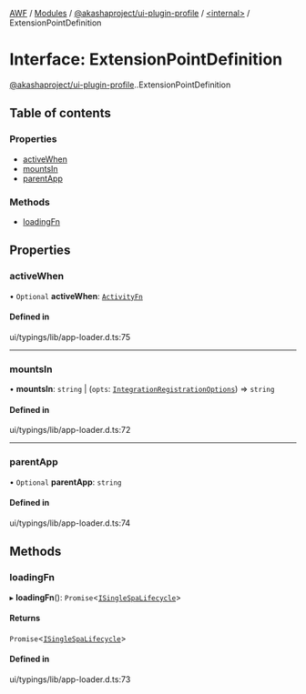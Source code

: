 [AWF](../README.md) / [Modules](../modules.md) / [@akashaproject/ui-plugin-profile](../modules/akashaproject_ui_plugin_profile.md) / [<internal\>](../modules/akashaproject_ui_plugin_profile._internal_.md) / ExtensionPointDefinition

# Interface: ExtensionPointDefinition

[@akashaproject/ui-plugin-profile](../modules/akashaproject_ui_plugin_profile.md).[<internal>](../modules/akashaproject_ui_plugin_profile._internal_.md).ExtensionPointDefinition

## Table of contents

### Properties

- [activeWhen](akashaproject_ui_plugin_profile._internal_.ExtensionPointDefinition.md#activewhen)
- [mountsIn](akashaproject_ui_plugin_profile._internal_.ExtensionPointDefinition.md#mountsin)
- [parentApp](akashaproject_ui_plugin_profile._internal_.ExtensionPointDefinition.md#parentapp)

### Methods

- [loadingFn](akashaproject_ui_plugin_profile._internal_.ExtensionPointDefinition.md#loadingfn)

## Properties

### activeWhen

• `Optional` **activeWhen**: [`ActivityFn`](../modules/akashaproject_ui_plugin_profile._internal_.md#activityfn)

#### Defined in

ui/typings/lib/app-loader.d.ts:75

___

### mountsIn

• **mountsIn**: `string` \| (`opts`: [`IntegrationRegistrationOptions`](akashaproject_ui_plugin_profile._internal_.IntegrationRegistrationOptions.md)) => `string`

#### Defined in

ui/typings/lib/app-loader.d.ts:72

___

### parentApp

• `Optional` **parentApp**: `string`

#### Defined in

ui/typings/lib/app-loader.d.ts:74

## Methods

### loadingFn

▸ **loadingFn**(): `Promise`<[`ISingleSpaLifecycle`](akashaproject_ui_plugin_profile._internal_.ISingleSpaLifecycle.md)\>

#### Returns

`Promise`<[`ISingleSpaLifecycle`](akashaproject_ui_plugin_profile._internal_.ISingleSpaLifecycle.md)\>

#### Defined in

ui/typings/lib/app-loader.d.ts:73
